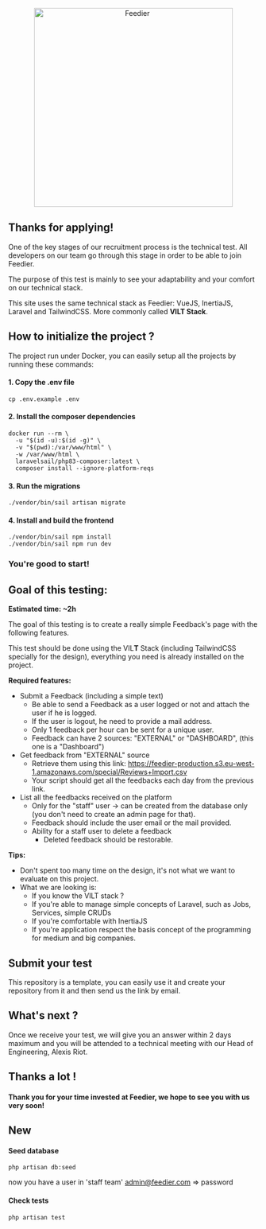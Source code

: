 <p align="center"><a href="https://feedier.com" target="_blank"><img src="https://dashboard.feedier.com/images/global/logo.svg" width="400" alt="Feedier"></a></p>


## Thanks for applying!
One of the key stages of our recruitment process is the technical test. All developers on our team go through this stage in order to be able to join Feedier.

The purpose of this test is mainly to see your adaptability and your comfort on our technical stack.

This site uses the same technical stack as Feedier: VueJS, InertiaJS, Laravel and TailwindCSS. More commonly called **VILT Stack**.

## How to initialize the project ?
The project run under Docker, you can easily setup all the projects by running these commands:

#### 1. Copy the .env file
```shell
cp .env.example .env
```

#### 2. Install the composer dependencies
```shell
docker run --rm \
  -u "$(id -u):$(id -g)" \
  -v "$(pwd):/var/www/html" \
  -w /var/www/html \
  laravelsail/php83-composer:latest \
  composer install --ignore-platform-reqs
```

#### 3. Run the migrations
```shell
./vendor/bin/sail artisan migrate
```

#### 4. Install and build the frontend
```shell
./vendor/bin/sail npm install
./vendor/bin/sail npm run dev
```

### You're good to start!


## Goal of this testing:
**Estimated time: ~2h**

The goal of this testing is to create a really simple Feedback's page with the following features.

This test should be done using the VIL**T** Stack (including TailwindCSS specially for the design), everything you need is already installed on the project.

**Required features:**
- Submit a Feedback (including a simple text)
  - Be able to send a Feedback as a user logged or not and attach the user if he is logged.
  - If the user is logout, he need to provide a mail address.
  - Only 1 feedback per hour can be sent for a unique user.
  - Feedback can have 2 sources: "EXTERNAL" or "DASHBOARD", (this one is a "Dashboard")
- Get feedback from "EXTERNAL" source
  - Retrieve them using this link: https://feedier-production.s3.eu-west-1.amazonaws.com/special/Reviews+Import.csv
  - Your script should get all the feedbacks each day from the previous link.
- List all the feedbacks received on the platform
  - Only for the "staff" user -> can be created from the database only (you don't need to create an admin page for that).
  - Feedback should include the user email or the mail provided.
  - Ability for a staff user to delete a feedback
    - Deleted feedback should be restorable.

**Tips:**
- Don't spent too many time on the design, it's not what we want to evaluate on this project.
- What we are looking is: 
  - If you know the VILT stack ?
  - If you're able to manage simple concepts of Laravel, such as Jobs, Services, simple CRUDs
  - If you're comfortable with InertiaJS
  - If you're application respect the basis concept of the programming for medium and big companies.


## Submit your test
This repository is a template, you can easily use it and create your repository from it and then send us the link by email.

## What's next ?
Once we receive your test, we will give you an answer within 2 days maximum and you will be attended to a technical meeting with our Head of Engineering, Alexis Riot.

## Thanks a lot !
#### Thank you for your time invested at Feedier, we hope to see you with us very soon!

## New 
#### Seed database
```shell
php artisan db:seed
```
now you have a user in 'staff team' admin@feedier.com => password

#### Check tests
```shell
php artisan test
```
